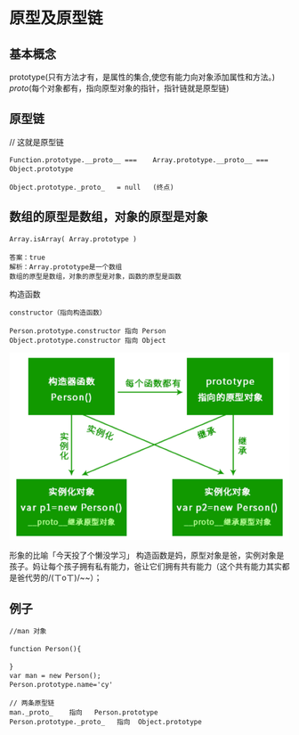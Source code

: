 # 原型及原型链

## 基本概念

prototype(只有方法才有，是属性的集合,使您有能力向对象添加属性和方法。)   
_proto_(每个对象都有，指向原型对象的指针，指针链就是原型链)  


## 原型链
// 这就是原型链  
```
Function.prototype.__proto__ ===    Array.prototype.__proto__ === Object.prototype  

Object.prototype._proto_   = null   (终点)
```

## 数组的原型是数组，对象的原型是对象

```
Array.isArray( Array.prototype )

答案：true
解析：Array.prototype是一个数组
数组的原型是数组，对象的原型是对象，函数的原型是函数

```
构造函数

```
constructor（指向构造函数）

Person.prototype.constructor 指向 Person
Object.prototype.constructor 指向 Object
```

![这是图片](./img/原型.png)

形象的比喻「今天投了个懒没学习」
构造函数是妈，原型对象是爸，实例对象是孩子。妈让每个孩子拥有私有能力，爸让它们拥有共有能力（这个共有能力其实都是爸代劳的/(ㄒoㄒ)/~~）；

## 例子


```
//man 对象

function Person(){

}
var man = new Person();
Person.prototype.name='cy'

// 两条原型链
man._proto_    指向   Person.prototype
Person.prototype._proto_   指向  Object.prototype


```



